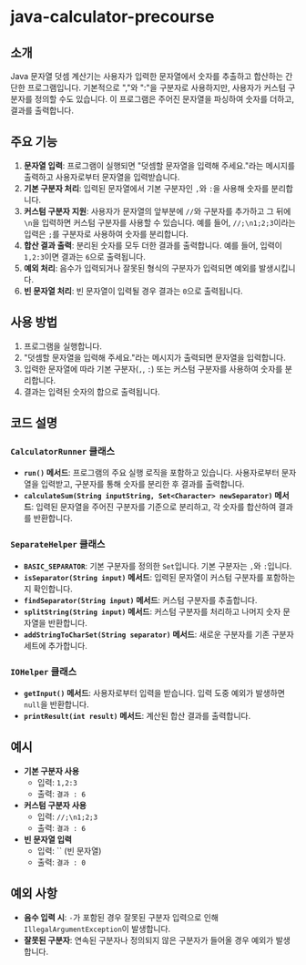 # java-calculator-precourse


## 소개

Java 문자열 덧셈 계산기는 사용자가 입력한 문자열에서 숫자를 추출하고 합산하는 간단한 프로그램입니다. 기본적으로 ","와 ":"을 구분자로 사용하지만, 사용자가 커스텀 구분자를 정의할 수도 있습니다. 이 프로그램은 주어진 문자열을 파싱하여 숫자를 더하고, 결과를 출력합니다.

## 주요 기능

1. **문자열 입력**: 프로그램이 실행되면 "덧셈할 문자열을 입력해 주세요."라는 메시지를 출력하고 사용자로부터 문자열을 입력받습니다.
2. **기본 구분자 처리**: 입력된 문자열에서 기본 구분자인 `,`와 `:`을 사용해 숫자를 분리합니다.
3. **커스텀 구분자 지원**: 사용자가 문자열의 앞부분에 `//`와 구분자를 추가하고 그 뒤에 `\n`을 입력하면 커스텀 구분자를 사용할 수 있습니다. 예를 들어, `//;\n1;2;3`이라는 입력은 `;`를 구분자로 사용하여 숫자를 분리합니다.
4. **합산 결과 출력**: 분리된 숫자를 모두 더한 결과를 출력합니다. 예를 들어, 입력이 `1,2:3`이면 결과는 `6`으로 출력됩니다.
5. **예외 처리**: 음수가 입력되거나 잘못된 형식의 구분자가 입력되면 예외를 발생시킵니다.
6. **빈 문자열 처리**: 빈 문자열이 입력될 경우 결과는 `0`으로 출력됩니다.

## 사용 방법

1. 프로그램을 실행합니다.
2. "덧셈할 문자열을 입력해 주세요."라는 메시지가 출력되면 문자열을 입력합니다.
3. 입력한 문자열에 따라 기본 구분자(`,`, `:`) 또는 커스텀 구분자를 사용하여 숫자를 분리합니다.
4. 결과는 입력된 숫자의 합으로 출력됩니다.

## 코드 설명

### `CalculatorRunner` 클래스

- **`run()` 메서드**: 프로그램의 주요 실행 로직을 포함하고 있습니다. 사용자로부터 문자열을 입력받고, 구분자를 통해 숫자를 분리한 후 결과를 출력합니다.
- **`calculateSum(String inputString, Set<Character> newSeparator)` 메서드**: 입력된 문자열을 주어진 구분자를 기준으로 분리하고, 각 숫자를 합산하여 결과를 반환합니다.

### `SeparateHelper` 클래스

- **`BASIC_SEPARATOR`**: 기본 구분자를 정의한 `Set`입니다. 기본 구분자는 `,`와 `:`입니다.
- **`isSeparator(String input)` 메서드**: 입력된 문자열이 커스텀 구분자를 포함하는지 확인합니다.
- **`findSeparator(String input)` 메서드**: 커스텀 구분자를 추출합니다.
- **`splitString(String input)` 메서드**: 커스텀 구분자를 처리하고 나머지 숫자 문자열을 반환합니다.
- **`addStringToCharSet(String separator)` 메서드**: 새로운 구분자를 기존 구분자 세트에 추가합니다.

### `IOHelper` 클래스

- **`getInput()` 메서드**: 사용자로부터 입력을 받습니다. 입력 도중 예외가 발생하면 `null`을 반환합니다.
- **`printResult(int result)` 메서드**: 계산된 합산 결과를 출력합니다.

## 예시

- **기본 구분자 사용**
    - 입력: `1,2:3`
    - 출력: `결과 : 6`
- **커스텀 구분자 사용**
    - 입력: `//;\n1;2;3`
    - 출력: `결과 : 6`
- **빈 문자열 입력**
    - 입력: `` (빈 문자열)
    - 출력: `결과 : 0`

## 예외 사항

- **음수 입력 시**: `-`가 포함된 경우 잘못된 구분자 입력으로 인해 `IllegalArgumentException`이 발생합니다.
- **잘못된 구분자**: 연속된 구분자나 정의되지 않은 구분자가 들어올 경우 예외가 발생합니다.

